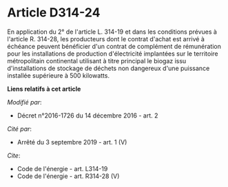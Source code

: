 # Article D314-24

En application du 2° de l'article L. 314-19 et dans les conditions prévues à l'article R. 314-28, les producteurs dont le
contrat d'achat est arrivé à échéance peuvent bénéficier d'un contrat de complément de rémunération pour les installations de
production d'électricité implantées sur le territoire métropolitain continental utilisant à titre principal le biogaz issu
d'installations de stockage de déchets non dangereux d'une puissance installée supérieure à 500 kilowatts.

**Liens relatifs à cet article**

_Modifié par_:

  - Décret n°2016-1726 du 14 décembre 2016 - art. 2

_Cité par_:

  - Arrêté du 3 septembre 2019 - art. 1 (V)

_Cite_:

  - Code de l'énergie - art. L314-19
  - Code de l'énergie - art. R314-28 (V)
